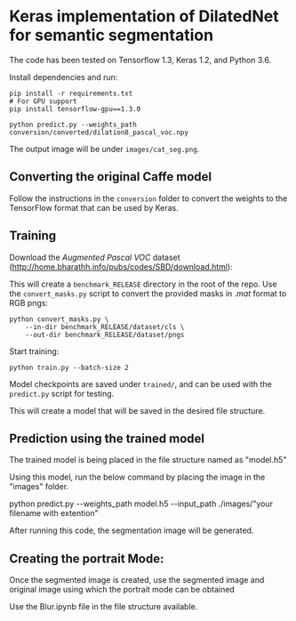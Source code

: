 Keras implementation of DilatedNet for semantic segmentation
============================================================

The code has been tested on Tensorflow 1.3, Keras 1.2, and Python 3.6.

Install dependencies and run:

```
pip install -r requirements.txt
# For GPU support
pip install tensorflow-gpu==1.3.0

python predict.py --weights_path conversion/converted/dilation8_pascal_voc.npy
```

The output image will be under `images/cat_seg.png`.


Converting the original Caffe model
-----------------------------------

Follow the instructions in the `conversion` folder to convert the weights to the TensorFlow
format that can be used by Keras.


Training
--------

Download the *Augmented Pascal VOC* dataset
(http://home.bharathh.info/pubs/codes/SBD/download.html):

This will create a `benchmark_RELEASE` directory in the root of the repo.
Use the `convert_masks.py` script to convert the provided masks in *.mat* format to RGB pngs:

    python convert_masks.py \
        --in-dir benchmark_RELEASE/dataset/cls \
        --out-dir benchmark_RELEASE/dataset/pngs

Start training:

    python train.py --batch-size 2

Model checkpoints are saved under `trained/`, and can be used with the `predict.py` script for testing.

This will create a model that will be saved in the desired file structure.

Prediction using the trained model
----------------------------------

The trained model is being placed in the file structure named as "model.h5"

Using this model, run the below command by placing the image in the "images" folder.

python predict.py --weights_path model.h5 --input_path ./images/"your filename with extention"

After running this code, the segmentation image will be generated.

Creating the portrait Mode:
----------------------------

Once the segmented image is created, use the segmented image and original image using which the portrait mode can be obtained

Use the Blur.ipynb file in the file structure available.